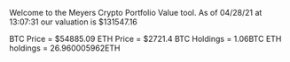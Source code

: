 Welcome to the Meyers Crypto Portfolio Value tool. 
As of 04/28/21 at 13:07:31 our valuation is $131547.16 

BTC Price = $54885.09
 ETH Price = $2721.4
BTC Holdings = 1.06BTC
 ETH holdings = 26.960005962ETH 
